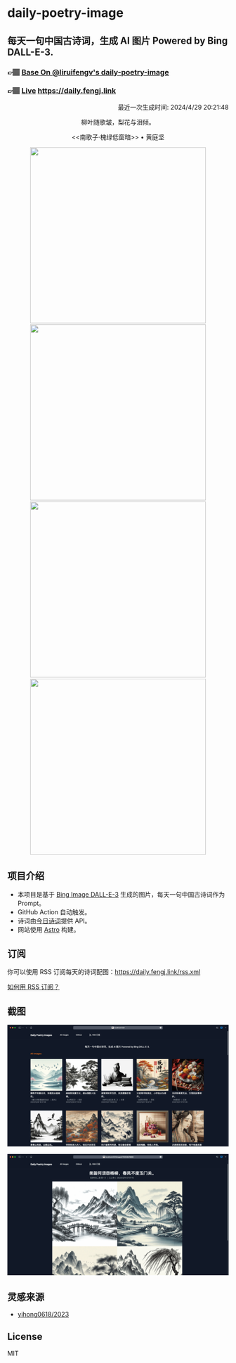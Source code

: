 
# daily-poetry-image

## 每天一句中国古诗词，生成 AI 图片 Powered by Bing DALL-E-3.

### 👉🏽 [Base On @liruifengv's daily-poetry-image](https://github.com/liruifengv/daily-poetry-image)

### 👉🏽 [Live](https://daily.fengj.link) https://daily.fengj.link

<p align="right">
  最近一次生成时间: 2024/4/29 20:21:48
</p>
<p align="center">
柳叶随歌皱，梨花与泪倾。
</p>
<p align="center">
<<南歌子·槐绿低窗暗>> • 黄庭坚
</p>
<p align="center">
<img src="https://tse4.mm.bing.net/th/id/OIG4.DLyiFB6QdLgAp_RM09N2" height="400" width="400" />
<img src="https://tse1.mm.bing.net/th/id/OIG4.2h.JQpcCxXeHLeLMX120" height="400" width="400" />
<img src="https://tse1.mm.bing.net/th/id/OIG4.JehM5klY5FQ0AWFjELdI" height="400" width="400" />
<img src="https://tse4.mm.bing.net/th/id/OIG4.ueIqiRRL94q5akN54VhI" height="400" width="400" />
</p>

## 项目介绍

-   本项目是基于 [Bing Image DALL-E-3](https://www.bing.com/images/create) 生成的图片，每天一句中国古诗词作为 Prompt。
-   GitHub Action 自动触发。
-   诗词由[今日诗词](https://www.jinrishici.com/)提供 API。
-   网站使用 [Astro](https://astro.build) 构建。

## 订阅

你可以使用 RSS 订阅每天的诗词配图：https://daily.fengj.link/rss.xml

[如何用 RSS 订阅？](https://zhuanlan.zhihu.com/p/55026716)

## 截图

![图片列表](./screenshots/Snipaste_2023-12-28_21-00-26.png)

![图片详情](./screenshots/Snipaste_2023-12-28_21-00-53.png)

## 灵感来源

-   [yihong0618/2023](https://github.com/yihong0618/2023)

## License

MIT
